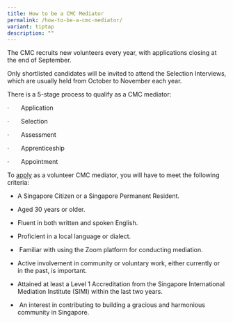 ```yaml
---
title: How to be a CMC Mediator
permalink: /how-to-be-a-cmc-mediator/
variant: tiptap
description: ""
---
```

<p>The CMC recruits new volunteers every year, with applications closing
at the end of September.</p>
<p>Only shortlisted candidates will be invited to attend the Selection Interviews,
which are usually held from October to November each year.</p>
<p>There is a 5-stage process to qualify as a CMC mediator:</p>
<p>·&nbsp;&nbsp;&nbsp;&nbsp;&nbsp;&nbsp; Application</p>
<p>·&nbsp;&nbsp;&nbsp;&nbsp;&nbsp;&nbsp; Selection</p>
<p>·&nbsp;&nbsp;&nbsp;&nbsp;&nbsp;&nbsp; Assessment</p>
<p>·&nbsp;&nbsp;&nbsp;&nbsp;&nbsp;&nbsp; Apprenticeship</p>
<p>·&nbsp;&nbsp;&nbsp;&nbsp;&nbsp;&nbsp; Appointment</p>
<p></p>
<p>To <a href="https://go.gov.sg/cmcvolunteermediatorapplicationform" rel="noopener nofollow" target="_blank">apply</a> as
a volunteer CMC mediator, you will have to meet the following criteria:</p>
<ul data-tight="true" class="tight">
<li>
<p>A Singapore Citizen or a Singapore Permanent Resident.</p>
</li>
<li>
<p>Aged 30 years or older.</p>
</li>
<li>
<p>Fluent in both written and spoken English.</p>
</li>
<li>
<p>Proficient in a local language or dialect.</p>
</li>
<li>
<p>&nbsp;Familiar with using the Zoom platform for conducting mediation.</p>
</li>
<li>
<p>Active involvement in community or voluntary work, either currently or
in the past, is important.</p>
</li>
<li>
<p>Attained at least a Level 1 Accreditation from the Singapore International
Mediation Institute (SIMI) within the last two years.</p>
</li>
<li>
<p>&nbsp;An interest in contributing to building a gracious and harmonious
community in Singapore.</p>
</li>
</ul>
<p></p>